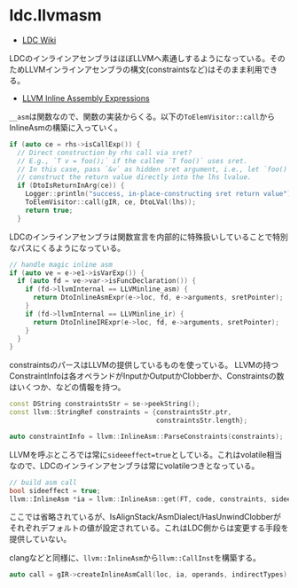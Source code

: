 # ldc.llvmasm

- [LDC Wiki](https://wiki.dlang.org/LDC_inline_assembly_expressions)

LDCのインラインアセンブラはほぼLLVMへ素通しするようになっている。そのためLLVMインラインアセンブラの構文(constraintsなど)はそのまま利用できる。

- [LLVM Inline Assembly Expressions](https://llvm.org/docs/LangRef.html#inline-assembler-expressions)

`__asm`は関数なので、関数の実装からくる。以下の`ToElemVisitor::call`からInlineAsmの構築に入っていく。

```cpp
if (auto ce = rhs->isCallExp()) {
  // Direct construction by rhs call via sret?
  // E.g., `T v = foo();` if the callee `T foo()` uses sret.
  // In this case, pass `&v` as hidden sret argument, i.e., let `foo()`
  // construct the return value directly into the lhs lvalue.
  if (DtoIsReturnInArg(ce)) {
    Logger::println("success, in-place-constructing sret return value");
    ToElemVisitor::call(gIR, ce, DtoLVal(lhs));
    return true;
  }
```

LDCのインラインアセンブラは関数宣言を内部的に特殊扱いしていることで特別なパスにくるようになっている。

```cpp
// handle magic inline asm
if (auto ve = e->e1->isVarExp()) {
  if (auto fd = ve->var->isFuncDeclaration()) {
    if (fd->llvmInternal == LLVMinline_asm) {
      return DtoInlineAsmExpr(e->loc, fd, e->arguments, sretPointer);
    }
    if (fd->llvmInternal == LLVMinline_ir) {
      return DtoInlineIRExpr(e->loc, fd, e->arguments, sretPointer);
    }
  }
}
```

constraintsのパースはLLVMの提供しているものを使っている。
LLVMの持つConstraintInfoは各オペランドがInputかOutputかClobberか、Constraintsの数はいくつか、などの情報を持つ。

```cpp
const DString constraintsStr = se->peekString();
const llvm::StringRef constraints = {constraintsStr.ptr,
                                     constraintsStr.length};

auto constraintInfo = llvm::InlineAsm::ParseConstraints(constraints);
```

LLVMを呼ぶところでは常に`sideeeffect=true`としている。これはvolatile相当なので、LDCのインラインアセンブラは常にvolatileつきとなっている。

```cpp
// build asm call
bool sideeffect = true;
llvm::InlineAsm *ia = llvm::InlineAsm::get(FT, code, constraints, sideeffect);
```

ここでは省略されているが、IsAlignStack/AsmDialect/HasUnwindClobberがそれぞれデフォルトの値が設定されている。これはLDC側からは変更する手段を提供していない。

clangなどと同様に、`llvm::InlineAsm`から`llvm::CallInst`を構築する。

```cpp
auto call = gIR->createInlineAsmCall(loc, ia, operands, indirectTypes);
```
